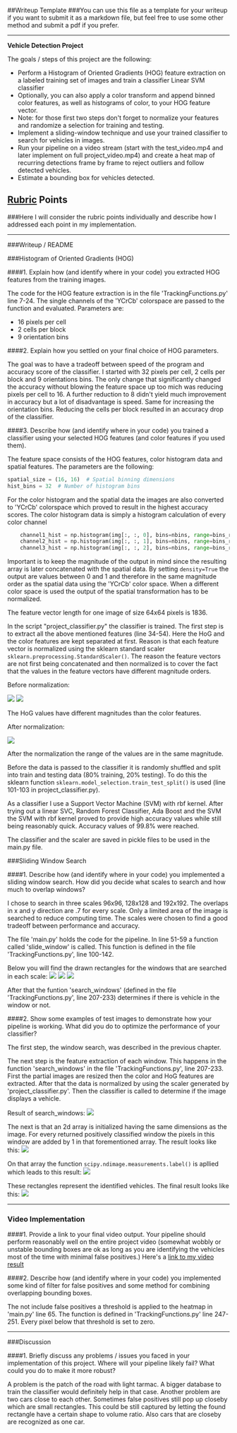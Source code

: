 ##Writeup Template
###You can use this file as a template for your writeup if you want to submit it as a markdown file, but feel free to use some other method and submit a pdf if you prefer.

---

**Vehicle Detection Project**

The goals / steps of this project are the following:

* Perform a Histogram of Oriented Gradients (HOG) feature extraction on a labeled training set of images and train a classifier Linear SVM classifier
* Optionally, you can also apply a color transform and append binned color features, as well as histograms of color, to your HOG feature vector. 
* Note: for those first two steps don't forget to normalize your features and randomize a selection for training and testing.
* Implement a sliding-window technique and use your trained classifier to search for vehicles in images.
* Run your pipeline on a video stream (start with the test_video.mp4 and later implement on full project_video.mp4) and create a heat map of recurring detections frame by frame to reject outliers and follow detected vehicles.
* Estimate a bounding box for vehicles detected.


## [Rubric](https://review.udacity.com/#!/rubrics/513/view) Points
###Here I will consider the rubric points individually and describe how I addressed each point in my implementation.  

---
###Writeup / README

###Histogram of Oriented Gradients (HOG)

####1. Explain how (and identify where in your code) you extracted HOG features from the training images.

The code for the HOG feature extraction is in the file 'TrackingFunctions.py' line 7-24. The single channels of the 'YCrCb' colorspace are passed to the function and evaluated.
Parameters are:
 - 16 pixels per cell
 - 2 cells per block
 - 9 orientation bins


####2. Explain how you settled on your final choice of HOG parameters.

The goal was to have a tradeoff between speed of the program and accuracy score of the classifier.
I started with 32 pixels per cell, 2 cells per block and 9 orientations bins. The only change that significantly changed the accuracy without blowing the feature space up too mich was reducing pixels per cell to 16.
A further reduction to 8 didn't yield much improvement in accuracy but a lot of disadvantage is speed. Same for increasing the orientation bins. Reducing the cells per block resulted in an accuracy drop of the classifier.


####3. Describe how (and identify where in your code) you trained a classifier using your selected HOG features (and color features if you used them).

The feature space consists of the HOG features, color histogram data and spatial features.
The parameters are the following:

```python
spatial_size = (16, 16)  # Spatial binning dimensions
hist_bins = 32  # Number of histogram bins
```

For the color histogram and the spatial data the images are also converted to 'YCrCb' colorspace which proved to result in the highest accuracy scores.
The color histogram data is simply a histogram calculation of every color channel

```python
    channel1_hist = np.histogram(img[:, :, 0], bins=nbins, range=bins_range, density=True)
    channel2_hist = np.histogram(img[:, :, 1], bins=nbins, range=bins_range, density=True)
    channel3_hist = np.histogram(img[:, :, 2], bins=nbins, range=bins_range, density=True)
```

Important is to keep the magnitude of the output in mind since the resulting array is later concatenated with the spatial data.
By setting ``density=True`` the output are values between 0 and 1 and therefore in the same magnitude order as the spatial data using the 'YCrCb' color space.
When a different color space is used the output of the spatial transformation has to be normalized.

The feature vector length for one image of size 64x64 pixels is 1836.

In the script "project_classifier.py" the classifier is trained. The first step is to extract all the above mentioned features (line 34-54).
Here the HoG and the color features are kept separated at first. Reason is that each feature vector is normalized using the sklearn standard scaler ``sklearn.preprocessing.StandardScaler()``.
The reason the feature vectors are not first being concatenated and then normalized is to cover the fact that the values in the feature vectors have different magnitude orders.

Before normalization:

![](./output_images/color_features.png "")
![](./output_images/hog_features.png "")

The HoG values have different magnitudes than the color features.

After normalization:

![](./output_images/scaled_features.png "")

After the normalization the range of the values are in the same magnitude.

Before the data is passed to the classifier it is randomly shuffled and split into train and testing data (80% training, 20% testing).
To do this the sklearn function ``sklearn.model_selection.train_test_split()`` is used (line 101-103 in project_classifier.py).

As a classifier I use a Support Vector Machine (SVM) with rbf kernel. After trying out a linear SVC, Random Forest Classifier, Ada Boost and the SVM the SVM with rbf kernel proved to provide high accuracy values while still being reasonably quick.
Accuracy values of 99.8% were reached.

The classifier and the scaler are saved in pickle files to be used in the main.py file.

###Sliding Window Search

####1. Describe how (and identify where in your code) you implemented a sliding window search.  How did you decide what scales to search and how much to overlap windows?

I chose to search in three scales 96x96, 128x128 and 192x192. The overlaps in x and y direction are .7 for every scale. Only a limited area of the image is searched to reduce computing time.
The scales were chosen to find a good tradeoff between performance and accuracy.

The file 'main.py' holds the code for the pipeline. In line 51-59 a function called 'slide_window' is called. This function is defined in the file 'TrackingFunctions.py', line 100-142.

Below you will find the drawn rectangles for the windows that are searched in each scale:
![](./output_images/drawnboxes1_test1.jpg "")
![](./output_images/drawnboxes2_test1.jpg "")
![](./output_images/drawnboxes3_test1.jpg "")

After that the funtion 'search_windows' (defined in the file 'TrackingFunctions.py', line 207-233) determines if there is vehicle in the window or not.


####2. Show some examples of test images to demonstrate how your pipeline is working.  What did you do to optimize the performance of your classifier?

The first step, the window search, was described in the previous chapter.

The next step is the feature extraction of each window. This happens in the function 'search_windows' in the file 'TrackingFunctions.py', line 207-233.
First the partial images are resized then the color and HoG features are extracted. After that the data is normalized by using the scaler generated by 'project_classifier.py'.
Then the classifier is called to determine if the image displays a vehicle.

Result of search_windows:
![](./output_images/rectangles_test1.jpg "")

The next is that an 2d array is initialized having the same dimensions as the image. For every returned positively classified window the pixels in this window are added by 1 in that forementioned array.
The result looks like this:
![](./output_images/heatmap_test1.jpg "")

On that array the function `scipy.ndimage.measurements.label()` is apllied which leads to this result:
![](./output_images/label_test1.jpg "")

These rectangles represent the identified vehicles. The final result looks like this:
![](./output_images/final_test1.jpg "")


---

### Video Implementation

####1. Provide a link to your final video output.  Your pipeline should perform reasonably well on the entire project video (somewhat wobbly or unstable bounding boxes are ok as long as you are identifying the vehicles most of the time with minimal false positives.)
Here's a [link to my video result](./project_video_output.mp4)


####2. Describe how (and identify where in your code) you implemented some kind of filter for false positives and some method for combining overlapping bounding boxes.

The not include false positives a threshold is applied to the heatmap in 'main.py' line 65. The function is defined in 'TrackingFunctions.py' line 247-251.
Every pixel below that threshold is set to zero.

---

###Discussion

####1. Briefly discuss any problems / issues you faced in your implementation of this project.  Where will your pipeline likely fail?  What could you do to make it more robust?

A problem is the patch of the road with light tarmac. A bigger database to train the classifier would definitely help in that case.
Another problem are two cars close to each other. Sometimes false positives still pop up closeby which are small rectangles. This could be still captured by letting the found rectangle have a certain shape to volume ratio.
Also cars that are closeby are recognized as one car.

